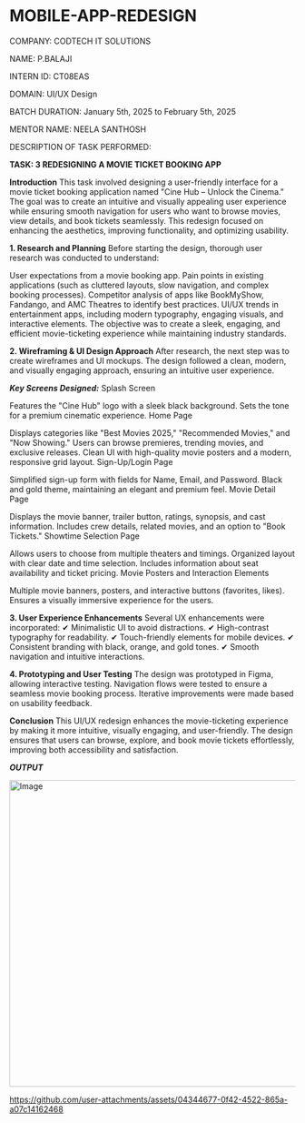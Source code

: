 # MOBILE-APP-REDESIGN

COMPANY: CODTECH IT SOLUTIONS

NAME: P.BALAJI

INTERN ID: CT08EAS

DOMAIN: UI/UX Design

BATCH DURATION: January 5th, 2025 to February 5th, 2025

MENTOR NAME: NEELA SANTHOSH

DESCRIPTION OF TASK PERFORMED:

**TASK: 3 REDESIGNING A MOVIE TICKET BOOKING APP**

**Introduction**
This task involved designing a user-friendly interface for a movie ticket booking application named "Cine Hub – Unlock the Cinema." The goal was to create an intuitive and visually appealing user experience while ensuring smooth navigation for users who want to browse movies, view details, and book tickets seamlessly. This redesign focused on enhancing the aesthetics, improving functionality, and optimizing usability.

**1. Research and Planning**
Before starting the design, thorough user research was conducted to understand:

User expectations from a movie booking app.
Pain points in existing applications (such as cluttered layouts, slow navigation, and complex booking processes).
Competitor analysis of apps like BookMyShow, Fandango, and AMC Theatres to identify best practices.
UI/UX trends in entertainment apps, including modern typography, engaging visuals, and interactive elements.
The objective was to create a sleek, engaging, and efficient movie-ticketing experience while maintaining industry standards.

**2. Wireframing & UI Design Approach**
After research, the next step was to create wireframes and UI mockups. The design followed a clean, modern, and visually engaging approach, ensuring an intuitive user experience.

***Key Screens Designed:***
Splash Screen

Features the "Cine Hub" logo with a sleek black background.
Sets the tone for a premium cinematic experience.
Home Page

Displays categories like "Best Movies 2025," "Recommended Movies," and "Now Showing."
Users can browse premieres, trending movies, and exclusive releases.
Clean UI with high-quality movie posters and a modern, responsive grid layout.
Sign-Up/Login Page

Simplified sign-up form with fields for Name, Email, and Password.
Black and gold theme, maintaining an elegant and premium feel.
Movie Detail Page

Displays the movie banner, trailer button, ratings, synopsis, and cast information.
Includes crew details, related movies, and an option to "Book Tickets."
Showtime Selection Page

Allows users to choose from multiple theaters and timings.
Organized layout with clear date and time selection.
Includes information about seat availability and ticket pricing.
Movie Posters and Interaction Elements

Multiple movie banners, posters, and interactive buttons (favorites, likes).
Ensures a visually immersive experience for the users.

**3. User Experience Enhancements**
Several UX enhancements were incorporated:
✔ Minimalistic UI to avoid distractions.
✔ High-contrast typography for readability.
✔ Touch-friendly elements for mobile devices.
✔ Consistent branding with black, orange, and gold tones.
✔ Smooth navigation and intuitive interactions.

**4. Prototyping and User Testing**
The design was prototyped in Figma, allowing interactive testing.
Navigation flows were tested to ensure a seamless movie booking process.
Iterative improvements were made based on usability feedback.

**Conclusion**
This UI/UX redesign enhances the movie-ticketing experience by making it more intuitive, visually engaging, and user-friendly. The design ensures that users can browse, explore, and book movie tickets effortlessly, improving both accessibility and satisfaction.

***OUTPUT***

<img width="539" alt="Image" src="https://github.com/user-attachments/assets/0d9af339-885f-45e5-86f5-b0b02341fcb7" />


https://github.com/user-attachments/assets/04344677-0f42-4522-865a-a07c14162468
